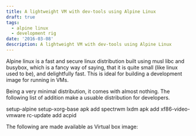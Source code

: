 ```yaml
---
title: A lightweight VM with dev-tools using Alpine Linux
draft: true
tags:
  - alpine linux
  - development rig
date: '2016-03-08'
description: A lightweight VM with dev-tools using Alpine Linux
---
```


Alpine linux is a fast and secure linux distribution built using musl libc and busybox, which is a fancy way of saying, that it is quite small (like linux used to be), and delightfully fast. This is ideal for building a development image for running in VMs. 

Being a very minimal distribution, it comes with almost nothing. The following list of addition make a usuable distribution for developers.

setup-alpine
setup-xorg-base
apk add spectrwm lxdm
apk add xf86-video-vmware
rc-update add acpid

The following are made available as Virtual box image:
